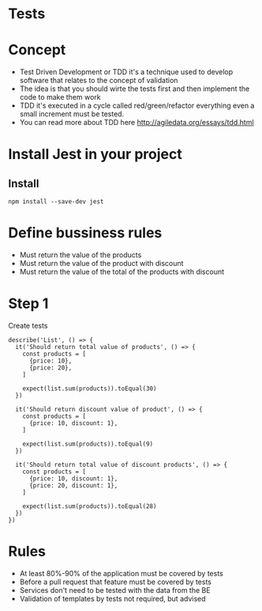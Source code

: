 # Tests

# Concept
 - Test Driven Development or TDD it's a technique used to develop software that relates to the concept of validation
 - The idea is that you should wirte the tests first and then implement the code to make them work
 - TDD it's executed in a cycle called red/green/refactor everything even a small increment must be tested.
 - You can read more about TDD here http://agiledata.org/essays/tdd.html

# Install Jest in your project

## Install

```shell
npm install --save-dev jest
```

# Define bussiness rules
- Must return the value of the products
- Must return the value of the product with discount
- Must return the value of the total of the products with discount

# Step 1
Create tests

```
describe('List', () => {
  it('Should return total value of products', () => {
    const products = [
      {price: 10},
      {price: 20},
    ]

    expect(list.sum(products)).toEqual(30)
  })

  it('Should return discount value of product', () => {
    const products = [
      {price: 10, discount: 1},
    ]

    expect(list.sum(products)).toEqual(9)
  })

  it('Should return total value of discount products', () => {
    const products = [
      {price: 10, discount: 1},
      {price: 20, discount: 1},
    ]

    expect(list.sum(products)).toEqual(28)
  })
})
```

# Rules
- At least 80%-90% of the application must be covered by tests
- Before a pull request that feature must be covered by tests
- Services don't need to be tested with the data from the BE
- Validation of templates by tests not required, but advised
